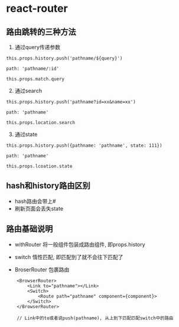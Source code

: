 # react-router
## 路由跳转的三种方法
1. 通过query传递参数
```
this.props.history.push('pathname/${query}')

path: 'pathname/:id'

this.props.match.query
```

2. 通过search
```
this.props.history.push('pathname?id=xx&name=xx')

path: 'pathname'

this.props.location.search
```

3. 通过state
```
this.props.history.push({pathname: 'pathname', state: 111})

path: 'pathname'

this.props.lcoation.state
```

## hash和history路由区别
- hash路由会带上#
- 刷新页面会丢失state

## 路由基础说明
- withRouter
将一般组件包装成路由组件, 即props.history

- switch
惰性匹配, 即匹配到了就不会往下匹配了

- BroserRouter
包裹路由

```
    <BrowserRouter>
        <Link to="pathname"></Link>
        <Switch>
            <Route path="pathname" component={component}>
        </Switch>
    </BrowserRouter>

    // Link中的to或者说push(pathname), 从上到下匹配匹配switch中的路由
```